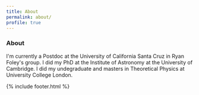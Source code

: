 ```yaml
---
title: About
permalink: about/
profile: true
---
```


### About

I'm currently a Postdoc at the University of California Santa Cruz in Ryan Foley's group.
I did my PhD at the Institute of Astronomy at the University of Cambridge. I did my 
undegraduate and masters in Theoretical Physics at University
College London. 


{% include footer.html %}
